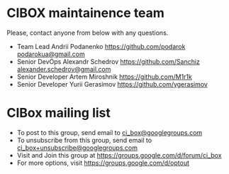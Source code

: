 CIBOX maintainence team 
=====

Please, contact anyone from below with any questions.

- Team Lead Andrii Podanenko https://github.com/podarok podarokua@gmail.com
- Senior DevOps Alexandr Schedrov https://github.com/Sanchiz alexander.schedrov@gmail.com
- Senior Developer Artem Miroshnik https://github.com/M1r1k
- Senior Developer Yurii Gerasimov https://github.com/ygerasimov

CIBox mailing list
=====

- To post to this group, send email to ci_box@googlegroups.com
- To unsubscribe from this group, send email to ci_box+unsubscribe@googlegroups.com
- Visit and Join this group at https://groups.google.com/d/forum/ci_box
- For more options, visit https://groups.google.com/d/optout
